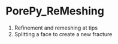 # PorePy_ReMeshing

1. Refinement and remeshing at tips
2. Splitting a face to create a new fracture

